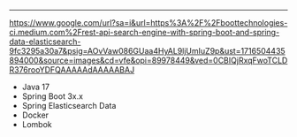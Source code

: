 ---

https://www.google.com/url?sa=i&url=https%3A%2F%2Fboottechnologies-ci.medium.com%2Frest-api-search-engine-with-spring-boot-and-spring-data-elasticsearch-9fc3295a30a7&psig=AOvVaw086GUaa4HyAL9ljUmIuZ9p&ust=1716504435894000&source=images&cd=vfe&opi=89978449&ved=0CBIQjRxqFwoTCLDR376rooYDFQAAAAAdAAAAABAJ

- Java 17
- Spring Boot 3x.x
- Spring Elasticsearch Data
- Docker
- Lombok
